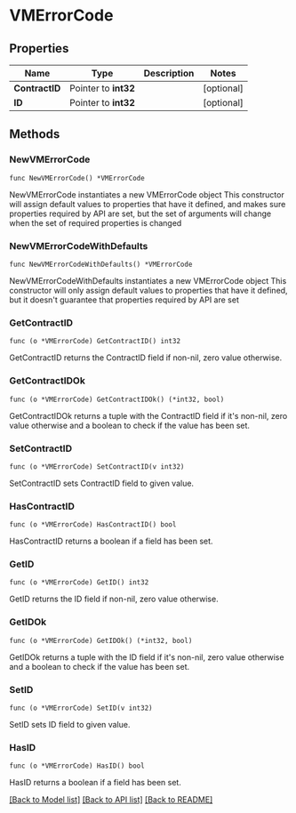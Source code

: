 # VMErrorCode

## Properties

Name | Type | Description | Notes
------------ | ------------- | ------------- | -------------
**ContractID** | Pointer to **int32** |  | [optional] 
**ID** | Pointer to **int32** |  | [optional] 

## Methods

### NewVMErrorCode

`func NewVMErrorCode() *VMErrorCode`

NewVMErrorCode instantiates a new VMErrorCode object
This constructor will assign default values to properties that have it defined,
and makes sure properties required by API are set, but the set of arguments
will change when the set of required properties is changed

### NewVMErrorCodeWithDefaults

`func NewVMErrorCodeWithDefaults() *VMErrorCode`

NewVMErrorCodeWithDefaults instantiates a new VMErrorCode object
This constructor will only assign default values to properties that have it defined,
but it doesn't guarantee that properties required by API are set

### GetContractID

`func (o *VMErrorCode) GetContractID() int32`

GetContractID returns the ContractID field if non-nil, zero value otherwise.

### GetContractIDOk

`func (o *VMErrorCode) GetContractIDOk() (*int32, bool)`

GetContractIDOk returns a tuple with the ContractID field if it's non-nil, zero value otherwise
and a boolean to check if the value has been set.

### SetContractID

`func (o *VMErrorCode) SetContractID(v int32)`

SetContractID sets ContractID field to given value.

### HasContractID

`func (o *VMErrorCode) HasContractID() bool`

HasContractID returns a boolean if a field has been set.

### GetID

`func (o *VMErrorCode) GetID() int32`

GetID returns the ID field if non-nil, zero value otherwise.

### GetIDOk

`func (o *VMErrorCode) GetIDOk() (*int32, bool)`

GetIDOk returns a tuple with the ID field if it's non-nil, zero value otherwise
and a boolean to check if the value has been set.

### SetID

`func (o *VMErrorCode) SetID(v int32)`

SetID sets ID field to given value.

### HasID

`func (o *VMErrorCode) HasID() bool`

HasID returns a boolean if a field has been set.


[[Back to Model list]](../README.md#documentation-for-models) [[Back to API list]](../README.md#documentation-for-api-endpoints) [[Back to README]](../README.md)


